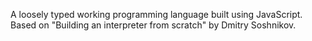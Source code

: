 A loosely typed working programming language built using JavaScript. Based on "Building an interpreter from scratch" by Dmitry Soshnikov.